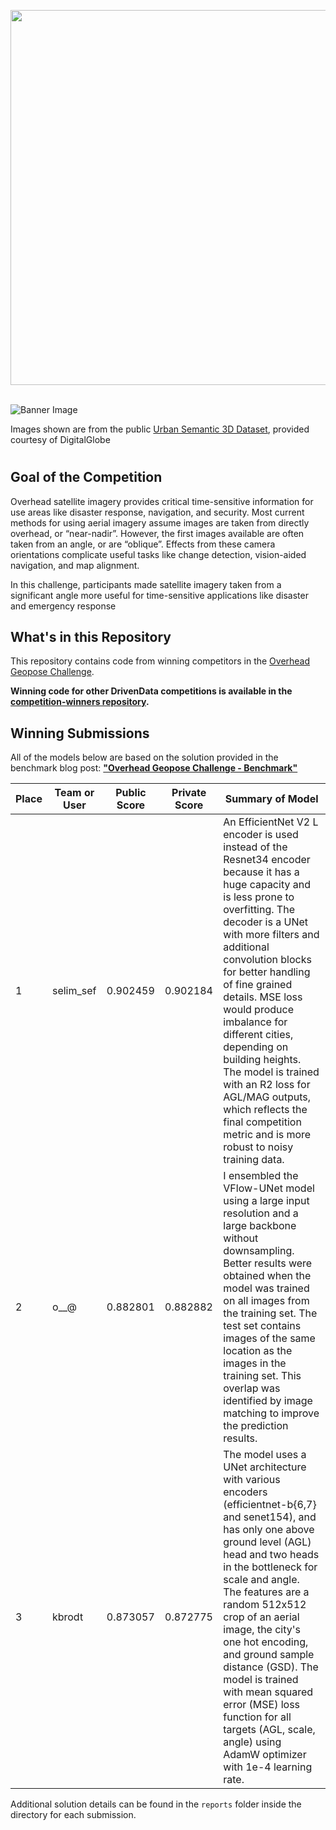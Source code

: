 [<img src='https://s3.amazonaws.com/drivendata-public-assets/logo-white-blue.png' width='600'>](https://www.drivendata.org/)
<br><br>

![Banner Image](https://drivendata-public-assets.s3.amazonaws.com/geopose-homepage.png)
<figcaption>Images shown are from the public <a href="https://ieee-dataport.org/open-access/urban-semantic-3d-dataset">Urban Semantic 3D Dataset</a>, provided courtesy of DigitalGlobe</figcaption>

# <Overhead Geopose Challenge>

## Goal of the Competition

Overhead satellite imagery provides critical time-sensitive information for use areas like disaster response, navigation, and security. Most current methods for using aerial imagery assume images are taken from directly overhead, or “near-nadir”. However, the first images available are often taken from an angle, or are “oblique”. Effects from these camera orientations complicate useful tasks like change detection, vision-aided navigation, and map alignment.

In this challenge, participants made satellite imagery taken from a significant angle more useful for time-sensitive applications like disaster and emergency response

## What's in this Repository

This repository contains code from winning competitors in the [Overhead Geopose Challenge](https://www.drivendata.org/competitions/78/overhead-geopose-challenge/).

**Winning code for other DrivenData competitions is available in the [competition-winners repository](https://github.com/drivendataorg/competition-winners).**

## Winning Submissions

All of the models below are based on the solution provided in the benchmark blog post: **["Overhead Geopose Challenge - Benchmark"](https://www.drivendata.co/blog/overhead-geopose-benchmark/)**

Place |Team or User | Public Score | Private Score | Summary of Model
--- | --- | ---   | ---   | ---
1   | selim_sef	| 0.902459	| 0.902184| An EfficientNet V2 L encoder is used instead of the Resnet34 encoder because it has a huge capacity and is less prone to overfitting. The decoder is a UNet with more filters and additional convolution blocks for better handling of fine grained details. MSE loss would produce imbalance for different cities, depending on building heights. The model is trained with an R2 loss for AGL/MAG outputs, which reflects the final competition metric and is more robust to noisy training data.
2   | o__@	| 0.882801	| 0.882882	| I ensembled the VFlow-UNet model using a large input resolution and a large backbone without downsampling. Better results were obtained when the model was trained on all images from the training set. The test set contains images of the same location as the images in the training set. This overlap was identified by image matching to improve the prediction results.
3   | kbrodt	| 0.873057	| 0.872775	| The model uses a UNet architecture with various encoders (efficientnet-b{6,7} and senet154), and has only one above ground level (AGL) head and two heads in the bottleneck for scale and angle. The features are a random 512x512 crop of an aerial image, the city's one hot encoding, and ground sample distance (GSD). The model is trained with mean squared error (MSE) loss function for all targets (AGL, scale, angle) using AdamW optimizer with 1e-4 learning rate.


Additional solution details can be found in the `reports` folder inside the directory for each submission.


